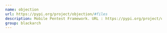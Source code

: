 ```yaml
---
name: objection
url: https://pypi.org/project/objection/#files
description: Mobile Pentest Framework. URL : https://pypi.org/project/objection/#files Groups : blackarch blackarch-mobile blackarch-reversing blackarch-binary
group: blackarch
---
```

